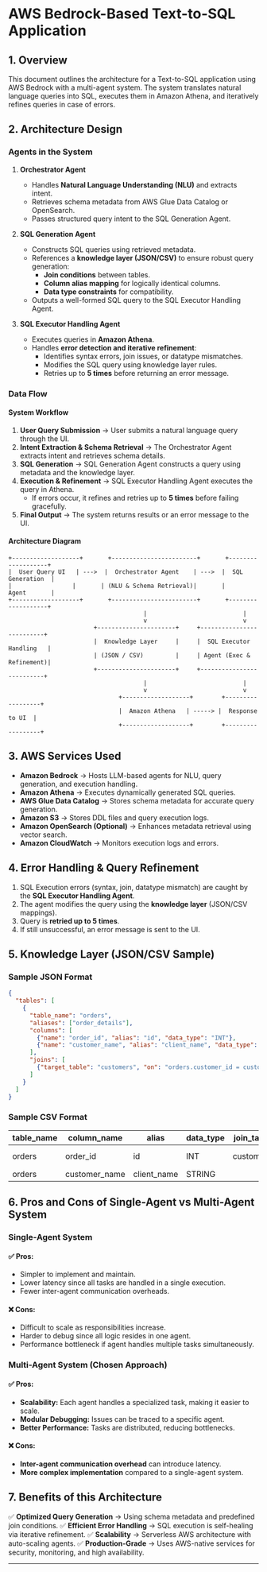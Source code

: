 # **AWS Bedrock-Based Text-to-SQL Application**

## **1. Overview**

This document outlines the architecture for a Text-to-SQL application using AWS Bedrock with a multi-agent system. The system translates natural language queries into SQL, executes them in Amazon Athena, and iteratively refines queries in case of errors.

## **2. Architecture Design**

### **Agents in the System**

1. **Orchestrator Agent**

   - Handles **Natural Language Understanding (NLU)** and extracts intent.
   - Retrieves schema metadata from AWS Glue Data Catalog or OpenSearch.
   - Passes structured query intent to the SQL Generation Agent.

2. **SQL Generation Agent**

   - Constructs SQL queries using retrieved metadata.
   - References a **knowledge layer (JSON/CSV)** to ensure robust query generation:
     - **Join conditions** between tables.
     - **Column alias mapping** for logically identical columns.
     - **Data type constraints** for compatibility.
   - Outputs a well-formed SQL query to the SQL Executor Handling Agent.

3. **SQL Executor Handling Agent**

   - Executes queries in **Amazon Athena**.
   - Handles **error detection and iterative refinement**:
     - Identifies syntax errors, join issues, or datatype mismatches.
     - Modifies the SQL query using knowledge layer rules.
     - Retries up to **5 times** before returning an error message.

### **Data Flow**

#### **System Workflow**

1. **User Query Submission** → User submits a natural language query through the UI.
2. **Intent Extraction & Schema Retrieval** → The Orchestrator Agent extracts intent and retrieves schema details.
3. **SQL Generation** → SQL Generation Agent constructs a query using metadata and the knowledge layer.
4. **Execution & Refinement** → SQL Executor Handling Agent executes the query in Athena.
   - If errors occur, it refines and retries up to **5 times** before failing gracefully.
5. **Final Output** → The system returns results or an error message to the UI.

#### **Architecture Diagram**

```
+-------------------+       +------------------------+       +-------------------+
|  User Query UI   | --->  |  Orchestrator Agent    | --->  |  SQL Generation  |
|                 |       | (NLU & Schema Retrieval)|       |      Agent       |
+-------------------+       +------------------------+       +-------------------+
                                      |                           |
                                      v                           v
                        +----------------------+     +--------------------------+
                        |  Knowledge Layer     |     |  SQL Executor Handling   |
                        | (JSON / CSV)         |     | Agent (Exec & Refinement)|
                        +----------------------+     +--------------------------+
                                      |                           |
                                      v                           v
                               +-------------------+        +------------------+
                               |  Amazon Athena   | -----> |  Response to UI  |
                               +-------------------+        +------------------+
```

## **3. AWS Services Used**

- **Amazon Bedrock** → Hosts LLM-based agents for NLU, query generation, and execution handling.
- **Amazon Athena** → Executes dynamically generated SQL queries.
- **AWS Glue Data Catalog** → Stores schema metadata for accurate query generation.
- **Amazon S3** → Stores DDL files and query execution logs.
- **Amazon OpenSearch (Optional)** → Enhances metadata retrieval using vector search.
- **Amazon CloudWatch** → Monitors execution logs and errors.

## **4. Error Handling & Query Refinement**

1. SQL Execution errors (syntax, join, datatype mismatch) are caught by the **SQL Executor Handling Agent**.
2. The agent modifies the query using the **knowledge layer** (JSON/CSV mappings).
3. Query is **retried up to 5 times**.
4. If still unsuccessful, an error message is sent to the UI.

## **5. Knowledge Layer (JSON/CSV Sample)**

### **Sample JSON Format**

```json
{
  "tables": [
    {
      "table_name": "orders",
      "aliases": ["order_details"],
      "columns": [
        {"name": "order_id", "alias": "id", "data_type": "INT"},
        {"name": "customer_name", "alias": "client_name", "data_type": "STRING"}
      ],
      "joins": [
        {"target_table": "customers", "on": "orders.customer_id = customers.id"}
      ]
    }
  ]
}
```

### **Sample CSV Format**

| table_name | column_name      | alias         | data_type | join_table | join_condition                  |
|------------|-----------------|--------------|-----------|------------|---------------------------------|
| orders     | order_id        | id           | INT       | customers  | orders.customer_id = customers.id |
| orders     | customer_name   | client_name  | STRING    |            |                                 |

## **6. Pros and Cons of Single-Agent vs Multi-Agent System**

### **Single-Agent System**

#### ✅ Pros:
- Simpler to implement and maintain.
- Lower latency since all tasks are handled in a single execution.
- Fewer inter-agent communication overheads.

#### ❌ Cons:
- Difficult to scale as responsibilities increase.
- Harder to debug since all logic resides in one agent.
- Performance bottleneck if agent handles multiple tasks simultaneously.

### **Multi-Agent System (Chosen Approach)**

#### ✅ Pros:
- **Scalability:** Each agent handles a specialized task, making it easier to scale.
- **Modular Debugging:** Issues can be traced to a specific agent.
- **Better Performance:** Tasks are distributed, reducing bottlenecks.

#### ❌ Cons:
- **Inter-agent communication overhead** can introduce latency.
- **More complex implementation** compared to a single-agent system.

## **7. Benefits of this Architecture**

✅ **Optimized Query Generation** → Using schema metadata and predefined join conditions.
✅ **Efficient Error Handling** → SQL execution is self-healing via iterative refinement.
✅ **Scalability** → Serverless AWS architecture with auto-scaling agents.
✅ **Production-Grade** → Uses AWS-native services for security, monitoring, and high availability.

---


